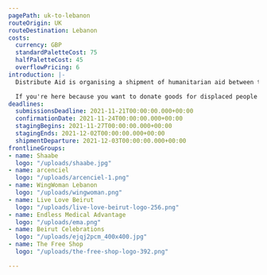 ```yaml
---
pagePath: uk-to-lebanon
routeOrigin: UK
routeDestination: Lebanon
costs:
  currency: GBP
  standardPaletteCost: 75
  halfPaletteCost: 45
  overflowPricing: 6
introduction: |-
  Distribute Aid is organising a shipment of humanitarian aid between the UK and Lebanon. We won't let pandemics or global supply chain disruptions stop the flow of aid to those who need it most! ♥

  If you're here because you want to donate goods for displaced people in Lebanon- **thank you!** Groups on the ground would not be able to provide the services they do without support from donations like yours.
deadlines:
  submissionsDeadline: 2021-11-21T00:00:00.000+00:00
  confirmationDate: 2021-11-24T00:00:00.000+00:00
  stagingBegins: 2021-11-27T00:00:00.000+00:00
  stagingEnds: 2021-12-02T00:00:00.000+00:00
  shipmentDeparture: 2021-12-03T00:00:00.000+00:00
frontlineGroups:
- name: Shaabe
  logo: "/uploads/shaabe.jpg"
- name: arcenciel
  logo: "/uploads/arcenciel-1.png"
- name: WingWoman Lebanon
  logo: "/uploads/wingwoman.png"
- name: Live Love Beirut
  logo: "/uploads/live-love-beirut-logo-256.png"
- name: Endless Medical Advantage
  logo: "/uploads/ema.png"
- name: Beirut Celebrations
  logo: "/uploads/ejqj2pcm_400x400.jpg"
- name: The Free Shop
  logo: "/uploads/the-free-shop-logo-392.png"

---
```

